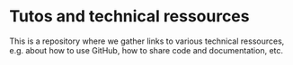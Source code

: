 # Tutos and technical ressources

This is a repository where we gather links to various technical ressources, e.g.  about how to use GitHub, how to share code and documentation, etc.
